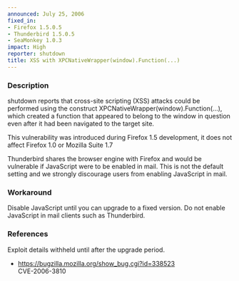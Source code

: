 ```yaml
---
announced: July 25, 2006
fixed_in:
- Firefox 1.5.0.5
- Thunderbird 1.5.0.5
- SeaMonkey 1.0.3
impact: High
reporter: shutdown
title: XSS with XPCNativeWrapper(window).Function(...)
---
```


<h3>Description</h3>

<p>shutdown reports that cross-site scripting (XSS) attacks could be
performed using the construct XPCNativeWrapper(window).Function(...),
which created a function that appeared to belong to the window in
question even after it had been navigated to the target site.</p>

<p>This vulnerability was introduced during Firefox 1.5 development, it does
not affect Firefox 1.0 or Mozilla Suite 1.7</p>

<p class="note">Thunderbird shares the browser engine with Firefox
and would be vulnerable if JavaScript were to be enabled in mail. This is not
the default setting and we strongly discourage users from enabling
JavaScript in mail.</p>

<h3>Workaround</h3>

<p>Disable JavaScript until you can upgrade to a fixed version. Do not enable
JavaScript in mail clients such as Thunderbird.</p>

<h3>References</h3>

<p>Exploit details withheld until after the upgrade period.</p>

<ul>
<li><a href="https://bugzilla.mozilla.org/show_bug.cgi?id=338523">
https://bugzilla.mozilla.org/show_bug.cgi?id=338523</a><br/>
CVE-2006-3810</li>
</ul>



